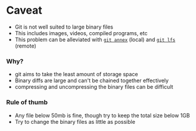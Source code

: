 ---
---

# Caveat

- Git is not well suited to large binary files
- This includes images, videos, compiled programs, etc
- This problem can be alleviated with [`git annex`](https://git-annex.branchable.com/git-annex/) (local) and [`git lfs`](https://git-lfs.com/) (remote)

### Why?

- git aims to take the least amount of storage space
- Binary diffs are large and can't be chained together effectively
- compressing and uncompressing the binary files can be difficult

### Rule of thumb

- Any file below 50mb is fine, though try to keep the total size below 1GB
- Try to change the binary files as little as possible
